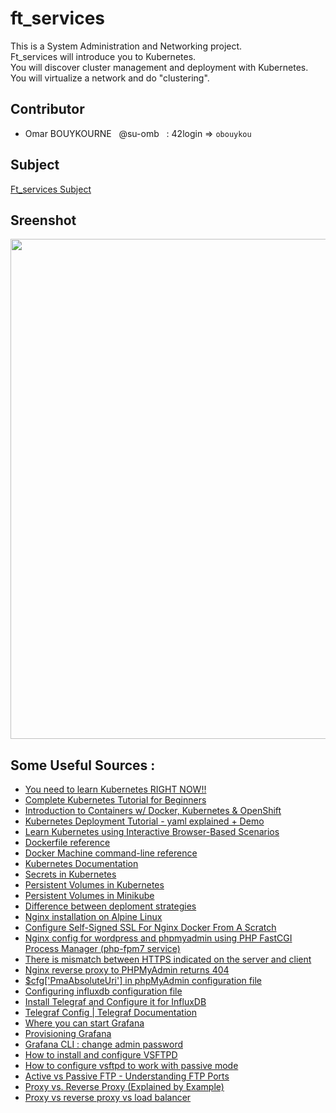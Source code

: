 # ft_services
This is a System Administration and Networking project.  
Ft_services will introduce you to Kubernetes.   
You will discover cluster management and
deployment with Kubernetes.  
You will virtualize a network and do "clustering".

## Contributor

 - Omar BOUYKOURNE &nbsp;&nbsp;@su-omb &nbsp;	:   42login => `obouykou`

## Subject

[Ft_services Subject](https://github.com/su-omb/ft_services/blob/main/ft_services.en.subject.pdf)

## Sreenshot

<img src="https://github.com/su-omb/ft_services_42/blob/master/screenshot.png" width="800" />

## Some Useful Sources :
 - [You need to learn Kubernetes RIGHT NOW!!](https://www.youtube.com/watch?v=7bA0gTroJjw)
 - [Complete Kubernetes Tutorial for Beginners](https://www.youtube.com/watch?v=VnvRFRk_51k&list=PLy7NrYWoggjziYQIDorlXjTvvwweTYoNC)
 - [Introduction to Containers w/ Docker, Kubernetes & OpenShift](https://www.coursera.org/learn/ibm-containers-docker-kubernetes-openshift)
 - [Kubernetes Deployment Tutorial - yaml explained + Demo](https://www.youtube.com/watch?v=y_vy9NVeCzo)
 - [Learn Kubernetes using Interactive Browser-Based Scenarios](https://www.katacoda.com/courses/kubernetes)
 - [Dockerfile reference](https://docs.docker.com/engine/reference/builder)
 - [Docker Machine command-line reference](http://docs.docker.oeynet.com/machine/reference/)
 - [Kubernetes Documentation](https://kubernetes.io/docs/home/)
 - [Secrets in Kubernetes](https://kubernetes.io/docs/concepts/configuration/secret/)
 - [Persistent Volumes in Kubernetes](https://kubernetes.io/docs/concepts/storage/persistent-volumes/)
 - [Persistent Volumes in Minikube](https://minikube.sigs.k8s.io/docs/handbook/persistent_volumes/)
 - [Difference between deploment strategies](https://docs.openshift.com/container-platform/4.6/applications/deployments/deployment-strategies.html)
 - [Nginx installation on Alpine Linux](https://wiki.alpinelinux.org/wiki/Nginx)
 - [Configure Self-Signed SSL For Nginx Docker From A Scratch](https://codingwithmanny.medium.com/configure-self-signed-ssl-for-nginx-docker-from-a-scratch-7c2bcd5478c6)
 - [Nginx config for wordpress and phpmyadmin using PHP FastCGI Process Manager (php-fpm7 service)](https://www.nginx.com/resources/wiki/start/topics/recipes/wordpress/)
 - [There is mismatch between HTTPS indicated on the server and client](https://stackoverflow.com/questions/56655548/there-is-mismatch-between-https-indicated-on-the-server-and-client)
 - [Nginx reverse proxy to PHPMyAdmin returns 404](https://serverfault.com/questions/931849/nginx-reverse-proxy-to-phpmyadmin-returns-404)
 - [$cfg['PmaAbsoluteUri'] in phpMyAdmin configuration file](https://docs.phpmyadmin.net/en/latest/config.html#cfg_PmaAbsoluteUri)
 - [Configuring influxdb configuration file](https://docs.influxdata.com/influxdb/v1.8/administration/config/#using-the-configuration-file)
 - [Install Telegraf and Configure it for InfluxDB](https://www.youtube.com/watch?v=FrqeG-IajWM)
 - [Telegraf Config | Telegraf Documentation](https://docs.influxdata.com/telegraf/v1.17/introduction/installation/)
 - [Where you can start Grafana](https://grafana.com/docs/grafana/latest/installation/debian/)
 - [Provisioning Grafana](https://grafana.com/docs/grafana/latest/administration/provisioning/)
 - [Grafana CLI : change admin password](https://grafana.com/docs/grafana/latest/administration/cli/)
 - [How to install and configure VSFTPD](https://www.howtoforge.com/tutorial/how-to-install-and-configure-vsftpd/)
 - [How to configure vsftpd to work with passive mode](https://serverfault.com/questions/421161/how-to-configure-vsftpd-to-work-with-passive-mode)
 - [Active vs Passive FTP - Understanding FTP Ports](https://www.youtube.com/watch?v=8X-DZUIZa94)
 - [Proxy vs. Reverse Proxy (Explained by Example)](https://www.youtube.com/watch?v=ozhe__GdWC8)
 - [Proxy vs reverse proxy vs load balancer](https://www.youtube.com/watch?v=MiqrArNSxSM)

